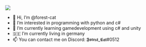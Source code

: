 


<img src="https://github-readme-stats.vercel.app/api?username=forest-cat&count_private=true&include_all_commits=true&show_icons=true&theme=gotham">


- 👋 Hi, I’m @forest-cat
- 👀 I’m interested in programming with python and c#
- 🌱 I’m currently learning gamedevelopment using c# and unity
- 🇩🇪 I’m currently living in germany
- 📫 You can contact me on Discord: 𝕱𝖔𝖗𝖊𝖘𝖙_𝕮𝖆𝖙#0512

<!---
forest-cat/forest-cat is a ✨ special ✨ repository because its `README.md` (this file) appears on your GitHub profile.
You can click the Preview link to take a look at your changes.
--->
